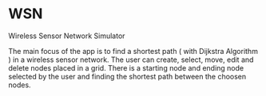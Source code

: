 # WSN
Wireless Sensor Network Simulator

The main focus of the app is to find a shortest path ( with Dijkstra Algorithm ) in a wireless sensor network. The user can create, select, move, edit and delete nodes placed in a grid. There is a starting node and ending node selected by the user and finding the shortest path between the choosen nodes.
